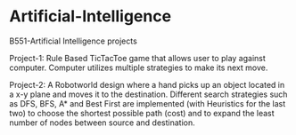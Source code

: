 # Artificial-Intelligence
B551-Artificial Intelligence projects

Project-1: Rule Based TicTacToe game that allows user to play against computer. Computer utilizes multiple strategies to make its next move.

Project-2: A Robotworld design where a hand picks up an object located in a x-y plane and moves it to the destination. Different search strategies such as DFS, BFS, A* and Best First are implemented (with Heuristics for the last two) to choose the shortest possible path (cost) and to expand the least number of nodes between source and destination.

